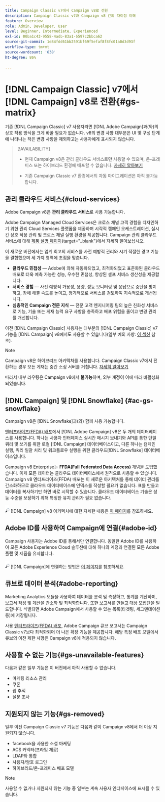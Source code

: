```yaml
---
title: Campaign Classic v7에서 Campaign v8로 전환
description: Campaign Classic v7과 Campaign v8 간의 차이점 이해
feature: Overview
role: Admin, Developer, User
level: Beginner, Intermediate, Experienced
exl-id: 00ba1c43-9558-4adb-83a1-6597c2bbca62
source-git-commit: 1e84fdd61bb2591bf69f5efaf8f8fc01a0d3d93f
workflow-type: tm+mt
source-wordcount: '638'
ht-degree: 86%

---
```


# [!DNL Campaign Classic] v7에서 [!DNL Campaign] v8로 전환{#gs-matrix}

기존 [!DNL Campaign Classic] v7 사용자라면 [!DNL Adobe Campaign]과(와)의 상호 작용 방식을 크게 바꿀 필요가 없습니다. v8의 변경 사항 대부분은 UI 및 구성 단계에 나타나는 작은 변경 사항을 제외하고는 사용자에게 표시되지 않습니다.

>[!AVAILABILITY]
>
>* 현재 Campaign v8은 관리 클라우드 서비스로&#x200B;**만** 사용할 수 있으며, 온-프레미스 또는 하이브리드 환경에 배포할 수 없습니다. [자세히 알아보기](#cloud-services)
>
>* 기존 Campaign Classic v7 환경에서의 자동 마이그레이션은 아직 불가능합니다.



## 관리 클라우드 서비스{#cloud-services}

Adobe Campaign v8은 **관리 클라우드 서비스**&#x200B;로 사용 가능합니다.

Adobe Campaign Managed Cloud Services은 크로스 채널 고객 경험을 디자인하기 위한 관리 Cloud Services 플랫폼을 제공하며 시각적 캠페인 오케스트레이션, 실시간 상호 작용 관리 및 크로스 채널 실행 환경을 제공합니다. Campaign 관리 클라우드 서비스에 대해 [제품 설명 페이지](https://helpx.adobe.com/kr/legal/product-descriptions/adobe-campaign-managed-cloud-services.html){target=&quot;_blank&quot;}에서 자세히 알아보십시오.

이 새로운 버전에서는 업계 최고의 서비스를 사전 예방적 관리와 시기 적절한 경고 기능을 결합했으며 세 가지 영역에 초점을 맞춥니다.

* **클라우드 민첩성** — Adobe에 의해 자동화되었고, 최적화되었고 표준화된 클라우드 배포로 더욱 예측 가능한 성능, 우수한 민첩성, 향상된 셀프 서비스 생산성을 제공합니다.
* **서비스 경험** — 사전 예방적 가용성, 용량, 성능 모니터링 및 응답으로 중단을 방지하고, 장애 해결 속도를 높이고, 정기적으로 서비스를 검토하여 지속적으로 개선됩니다.
* **심층적인 Campaign 전문 지식** — 전문 고객 엔지니어링 팀의 높은 친화성 서비스로 기능, 기술 또는 게재 능력 요구 사항을 충족하고 배포 위험을 줄이고 변경 관리를 개선합니다.

이전 [!DNL Campaign Classic] 사용자는 대부분의 [!DNL Campaign Classic] v7 기능을 [!DNL Campaign] v8에서도 사용할 수 있습니다(일부 예외 사항: [이 섹션](#gs-removed) 참조).

>[!NOTE]
>
> Campaign v8은 하이브리드 아키텍처를 사용합니다. Campaign Classic v7에서 전환하는 경우 모든 게재는 중간 소싱 서버를 거칩니다. [자세히 알아보기](../architecture/architecture.md)
>
> 따라서 내부 라우팅은 Campaign v8에서 **불가능**&#x200B;하며, 외부 계정이 이에 따라 비활성화되었습니다.


## [!DNL Campaign] 및 [!DNL Snowflake] {#ac-gs-snowflake}

Campaign v8은 [!DNL Snowflake]과(와) 함께 사용 가능합니다.

[엔터프라이즈(FFDA) 배포](../architecture/enterprise-deployment.md)에서 [!DNL Adobe Campaign] v8은 두 개의 데이터베이스를 사용합니다. 하나는 사용자 인터페이스 실시간 메시지 보내기와 API를 통한 단일 쿼리 및 쓰기를 위한 로컬 [!DNL Campaign] 데이터베이스이고, 다른 하나는 캠페인 실행, 쿼리 일괄 처리 및 워크플로우 실행을 위한 클라우드[!DNL Snowflake] 데이터베이스입니다.

Campaign v8 Enterprise는 **FFDA(Full Federated Data Access)** 개념을 도입했습니다. 이제 모든 데이터는 클라우드 데이터베이스에서 원격으로 사용할 수 있습니다. Campaign v8 엔터프라이즈(FFDA) 배포는 이 새로운 아키텍처를 통해 데이터 관리를 간소화하므로 클라우드 데이터베이스에 인덱스를 작성할 필요가 없습니다. 표를 만들고 데이터를 복사하기만 하면 바로 시작할 수 있습니다. 클라우드 데이터베이스 기술은 성능 수준을 보장하기 위해 특정한 유지 관리가 필요 없습니다.

![](../assets/do-not-localize/glass.png) [!DNL Campaign] v8 아키텍처에 대한 자세한 내용은 [이 페이지](../architecture/architecture.md)를 참조하세요.


## Adobe ID를 사용하여 Campaign에 연결{#adobe-id}

Campaign 사용자는 Adobe ID를 통해서만 연결합니다. 동일한 Adobe ID를 사용하여 모든 Adobe Experience Cloud 솔루션에 대해 하나의 계정과 연결된 모든 Adobe 플랜 및 제품을 유지합니다.

![](../assets/do-not-localize/glass.png) [!DNL Campaign]에 연결하는 방법은 [이 페이지](connect.md)를 참조하세요.

## 큐브로 데이터 분석{#adobe-reporting}

Marketing Analytics 모듈을 사용하여 데이터를 분석 및 측정하고, 통계를 계산하며, 보고서 작성 및 계산을 간소화 및 최적화합니다. 또한 보고서를 만들고 대상 모집단을 빌드합니다. 식별되면 Adobe Campaign에서 사용할 수 있는 목록(타겟팅, 세그멘테이션 등)에 저장됩니다.

사용 [엔터프라이즈(FFDA) 배포](../architecture/enterprise-deployment.md), Adobe Campaign 큐브 보고서는 Campaign Classic v7보다 최적화되어 더 나은 확장 기능을 제공합니다. 해당 특정 배포 모델에서 큐브의 이전 제한 사항은 Campaign v8에 적용되지 않습니다.

## 사용할 수 없는 기능{#gs-unavailable-features}

다음과 같은 일부 기능은 이 버전에서 아직 사용할 수 없습니다.

* 마케팅 리소스 관리
* 쿠폰
* 웹 추적
* 설문 조사


## 지원되지 않는 기능{#gs-removed}

일부 이전 Campaign Classic v7 기능은 다음과 같이 Campaign v8에서 더 이상 지원되지 않습니다.

* facebook을 사용한 소셜 마케팅
* ACS 커넥터(프라임 제공)
* LDAP와 통합
* 사용자/암호 로그인
* 하이브리드/온-프레미스 배포 모델


>[!NOTE]
>
>사용할 수 없거나 지원되지 않는 기능 중 일부는 계속 사용자 인터페이스에 표시될 수 있습니다.

